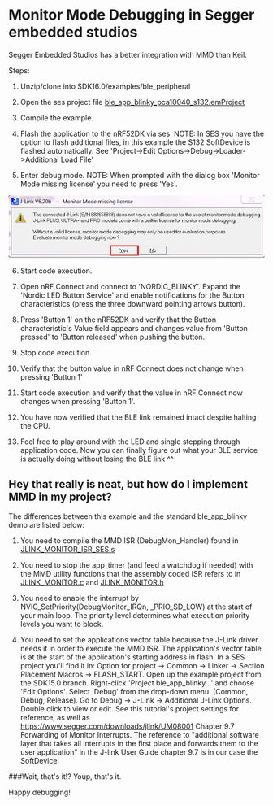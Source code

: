 # Monitor Mode Debugging in Segger embedded studios

Segger Embedded Studios has a better integration with MMD than Keil. 

Steps:
1. Unzip/clone into SDK16.0/examples/ble_peripheral

2. Open the ses project file [ble_app_blinky_pca10040_s132.emProject](ble_app_blinky_pca10040_s132.emProject)

3. Compile the example.

4. Flash the application to the nRF52DK via ses. 
NOTE: In SES you have the option to flash additional files, in this example the S132 SoftDevice is flashed automatically. See 'Project->Edit Options->Debug->Loader->Additional Load File'

5. Enter debug mode.
NOTE: When prompted with the dialog box 'Monitor Mode missing license' you need to press 'Yes'. 

![JlinkPromptYes](../../../Documentation/Images/JLinkPromptYes.png " ")

6. Start code execution.

7. Open nRF Connect and connect to 'NORDIC_BLINKY'. Expand the 'Nordic LED Button Service' and enable notifications for the Button characteristics (press the three downward pointing arrows button).

8. Press 'Button 1' on the nRF52DK and verify that the Button characteristic's Value field appears and changes value from 'Button pressed' to 'Button released' when pushing the button.

9. Stop code execution.

10. Verify that the button value in nRF Connect does not change when pressing 'Button 1'

11. Start code execution and verify that the value in nRF Connect now changes when pressing 'Button 1'. 

12. You have now verified that the BLE link remained intact despite halting the CPU. 

13. Feel free to play around with the LED and single stepping through application code. Now you can finally figure out what your BLE service is actually doing without losing the BLE link ^^


## Hey that really is neat, but how do I implement MMD in my project?
The differences between this example and the standard ble_app_blinky demo are listed below:

1. You need to compile the MMD ISR (DebugMon_Handler) found in [JLINK_MONITOR_ISR_SES.s](../../../JLINK_MONITOR_ISR_SES.s)

2. You need to stop the app_timer (and feed a watchdog if needed) with the MMD utility functions that the assembly coded ISR refers to in [JLINK_MONITOR.c](../../../JLINK_MONITOR.c) and [JLINK_MONITOR.h](../../../JLINK_MONITOR.h)

3. You need to enable the interrupt by NVIC_SetPriority(DebugMonitor_IRQn, _PRIO_SD_LOW) at the start of your main loop. The priority level determines what execution priority levels you want to block.
4. You need to set the applications vector table because the J-Link driver needs it in order to execute the MMD ISR. 
The application's vector table is at the start of the application's starting address in flash. In a SES project you'll find it in:
Option for project -> Common -> Linker -> Section Placement Macros -> FLASH_START.
Open up the example project from the SDK15.0 branch.
Right-click 'Project ble_app_blinky...' and choose 'Edit Options'.
Select 'Debug' from the drop-down menu. (Common, Debug, Release).
Go to Debug -> J-Link -> Additional J-Link Options. Double click to view or edit.
See this tutorial's project settings for reference, as well as https://www.segger.com/downloads/jlink/UM08001 Chapter 9.7 Forwarding of Monitor Interrupts. The reference to "additional software layer that takes all interrupts in the first place and forwards them to the user application" in the J-link User Guide chapter 9.7 is in our case the SoftDevice.

###Wait, that's it!?
Youp, that's it.

Happy debugging!

